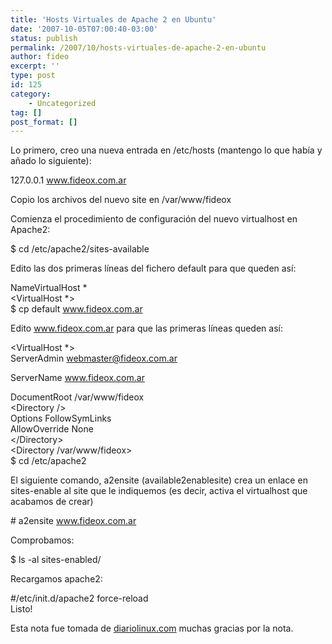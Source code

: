 ```yaml
---
title: 'Hosts Virtuales de Apache 2 en Ubuntu'
date: '2007-10-05T07:00:40-03:00'
status: publish
permalink: /2007/10/hosts-virtuales-de-apache-2-en-ubuntu
author: fideo
excerpt: ''
type: post
id: 125
category:
    - Uncategorized
tag: []
post_format: []
---
```

Lo primero, creo una nueva entrada en /etc/hosts (mantengo lo que había y añado lo siguiente):

127.0.0.1 www.fideox.com.ar

Copio los archivos del nuevo site en /var/www/fideox

Comienza el procedimiento de configuración del nuevo virtualhost en Apache2:

$ cd /etc/apache2/sites-available

Edito las dos primeras líneas del fichero default para que queden así:

NameVirtualHost \*  
&lt;VirtualHost \*&gt;  
$ cp default www.fideox.com.ar

Edito www.fideox.com.ar para que las primeras líneas queden así:

&lt;VirtualHost \*&gt;  
ServerAdmin webmaster@fideox.com.ar

ServerName www.fideox.com.ar

DocumentRoot /var/www/fideox  
&lt;Directory /&gt;  
Options FollowSymLinks  
AllowOverride None  
&lt;/Directory&gt;  
&lt;Directory /var/www/fideox&gt;  
$ cd /etc/apache2

El siguiente comando, a2ensite (available2enablesite) crea un enlace en sites-enable al site que le indiquemos (es decir, activa el virtualhost que acabamos de crear)

\# a2ensite www.fideox.com.ar

Comprobamos:

$ ls -al sites-enabled/

Recargamos apache2:

\#/etc/init.d/apache2 force-reload  
Listo!

Esta nota fue tomada de [diariolinux.com](http://diariolinux.com/2007/05/29/hosts-virtuales-en-apache-2-ubuntu/ "diariolinux.com") muchas gracias por la nota.
